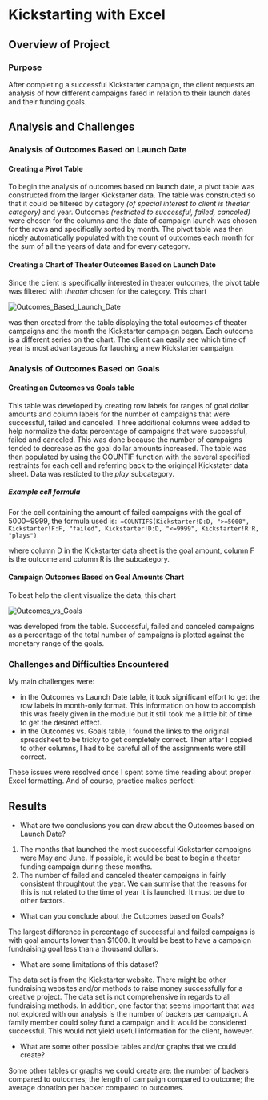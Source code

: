 # Kickstarting with Excel

## Overview of Project

### Purpose
After completing a successful Kickstarter campaign, the client requests an analysis of  how different campaigns fared in relation to their launch dates and their funding goals. 
## Analysis and Challenges

### Analysis of Outcomes Based on Launch Date
#### Creating a Pivot Table
To begin the analysis of outcomes based on launch date, a pivot table was constructed from the larger Kickstarter data. The table was constructed so that it could be filtered by category *(of special interest to client is theater category)* and year. Outcomes *(restricted to successful, failed, canceled)* were chosen for the columns and the date of campaign launch was chosen for the rows and specifically sorted by month. The pivot table was then nicely automatically populated with the count of outcomes each month for the sum of all the years of data and for every category. 
#### Creating a Chart of Theater Outcomes Based on Launch Date
Since the client is specifically interested in theater outcomes, the pivot table was filtered with *theater* chosen for the category. This chart

![Outcomes_Based_Launch_Date](https://github.com/smunsell07/kickstarter-analysis/) 

was then created from the table displaying the total outcomes of theater campaigns and the month the Kickstarter campaign began. Each outcome is a different series on the chart. The client can easily see which time of year is most advantageous for lauching a new Kickstarter campaign.

### Analysis of Outcomes Based on Goals
#### Creating an Outcomes vs Goals table
This table was developed by creating row labels for ranges of goal dollar amounts and column labels for the number of campaigns that were successful, failed and canceled. Three additional columns were added to help normalize the data: percentage of campaigns that were successful, failed and canceled. This was done because the number of campaigns tended to decrease as the goal dollar amounts increased. The table was then populated by using the COUNTIF function with the several specified restraints for each cell and referring back to the origingal Kickstater data sheet. Data was resticted to the *play* subcategory.
##### Example cell formula 
For the cell containing the amount of failed campaigns with the goal of $5000-$9999, the formula used is:```
=COUNTIFS(Kickstarter!D:D, ">=5000", Kickstarter!F:F, "failed", Kickstarter!D:D, "<=9999", Kickstarter!R:R, "plays")```

where column D in the Kickstarter data sheet is the goal amount, column F is the outcome and column R is the subcategory.

#### Campaign Outcomes Based on Goal Amounts Chart
To best help the client visualize the data, this chart

![Outcomes_vs_Goals](https://github.com/smunsell07/kickstarter-analysis/) 

was developed from the table. Successful, failed and canceled campaigns as a percentage of the total number of campaigns is plotted against the monetary range of the goals. 

### Challenges and Difficulties Encountered
My main challenges were:
* in the Outcomes vs Launch Date table, it took significant effort to get the row labels in month-only format. This information on how to accompish this was freely given in the module but it still took me a little bit of time to get the desired effect. 
* in the Outcomes vs. Goals table, I found the links to the original spreadsheet to be tricky to get completely correct. Then after I copied to other columns, I had to be careful all of the assignments were still correct. 

These issues were resolved once I spent some time reading about proper Excel formatting. And of course, practice makes perfect!

## Results

- What are two conclusions you can draw about the Outcomes based on Launch Date?
1. The months that launched the most successful Kickstarter campaigns were May and June. If possible, it would be best to begin a theater funding campaign during these months.
2. The number of failed and canceled theater campaigns in fairly consistent throughtout the year. We can surmise that the reasons for this is not related to the time of year it is launched. It must be due to other factors.

- What can you conclude about the Outcomes based on Goals?

The largest difference in percentage of successful and failed campaigns is with goal amounts lower than $1000. It would be best to have a campaign fundraising goal less than a thousand dollars.

- What are some limitations of this dataset?

The data set is from the Kickstarter website. There might be other fundraising websites and/or methods to raise money successfully for a creative project. The data set is not comprehensive in regards to all fundraising methods. In addition, one factor that seems important that was not explored with our analysis is the number of backers per campaign. A family member could soley fund a campaign and it would be considered successful. This would not yield useful information for the client, however.

- What are some other possible tables and/or graphs that we could create?

Some other tables or graphs we could create are: the number of backers compared to outcomes; the length of campaign compared to outcome; the average donation per backer compared to outcomes.

